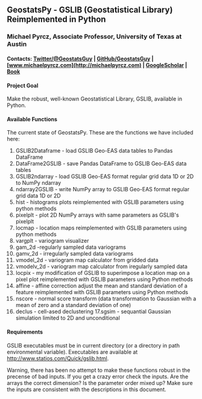 ## GeostatsPy - GSLIB (Geostatistical Library) Reimplemented in Python 
### Michael Pyrcz, Associate Professor, University of Texas at Austin 

#### Contacts: [Twitter/@GeostatsGuy](https://twitter.com/geostatsguy) | [GitHub/GeostatsGuy](https://github.com/GeostatsGuy) | [www.michaelpyrcz.com](http://michaelpyrcz.com) | [GoogleScholar](https://scholar.google.com/citations?user=QVZ20eQAAAAJ&hl=en&oi=ao) | [Book](https://www.amazon.com/Geostatistical-Reservoir-Modeling-Michael-Pyrcz/dp/0199731446)

#### Project Goal

Make the robust, well-known Geostatistical Library, GSLIB, available in Python.

#### Available Functions

The current state of GeostatsPy. These are the functions we have included here:

1. GSLIB2Dataframe - load GSLIB Geo-EAS data tables to Pandas DataFrame
2. DataFrame2GSLIB - save Pandas DataFrame to GSLIB Geo-EAS data tables
3. GSLIB2ndarray - load GSLIB Geo-EAS format regular grid data 1D or 2D to NumPy ndarray
4. ndarray2GSLIB - write NumPy array to GSLIB Geo-EAS format regular grid data 1D or 2D
5. hist - histograms plots reimplemented with GSLIB parameters using python methods
6. pixelplt - plot 2D NumPy arrays with same parameters as GSLIB's pixelplt 
7. locmap - location maps reimplemented with GSLIB parameters using python methods
8. vargplt - variogram visualizer
9. gam_2d -regularly sampled data variograms
10. gamv_2d - irregularly sampled data variograms
11. vmodel_2d - variogram map calculator from gridded data
12. vmodelv_2d - variogram map calculator from iregularly sampled data
13. locpix - my modification of GSLIB to superimpose a location map on a pixel plot reimplemented with GSLIB parameters using Python methods
14. affine - affine correction adjust the mean and standard deviation of a feature reimplemented with GSLIB parameters using Python methods
15. nscore - normal score transform (data transformation to Gaussian with a mean of zero and a standard deviation of one)
16. declus - cell-ased declustering
17.sgsim - sequantial Gaussian simulation limited to 2D and unconditional

#### Requirements

GSLIB executables must be in current directory (or a directory in path environmental variable).  Executables are available at http://www.statios.com/Quick/gslib.html.


Warning, there has been no attempt to make these functions robust in the precense of bad inputs. If you get a crazy error check the inputs. Are the arrays the correct dimension? Is the parameter order mixed up? Make sure the inputs are consistent with the descriptions in this document.
